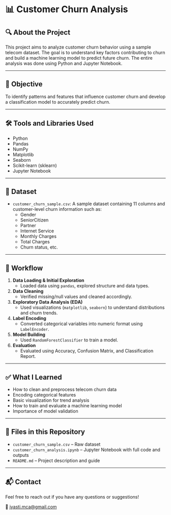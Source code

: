 # 📊 Customer Churn Analysis

## 🔍 About the Project
This project aims to analyze customer churn behavior using a sample telecom dataset. The goal is to understand key factors contributing to churn and build a machine learning model to predict future churn. The entire analysis was done using Python and Jupyter Notebook.

---

## 🎯 Objective
To identify patterns and features that influence customer churn and develop a classification model to accurately predict churn.

---

## 🛠️ Tools and Libraries Used
- Python
- Pandas
- NumPy
- Matplotlib
- Seaborn
- Scikit-learn (sklearn)
- Jupyter Notebook

---

## 📁 Dataset
- `customer_churn_sample.csv`: A sample dataset containing 11 columns and customer-level churn information such as:
  - Gender
  - SeniorCitizen
  - Partner
  - Internet Service
  - Monthly Charges
  - Total Charges
  - Churn status, etc.

---

## 🔄 Workflow

1. **Data Loading & Initial Exploration**
   - Loaded data using `pandas`, explored structure and data types.
2. **Data Cleaning**
   - Verified missing/null values and cleaned accordingly.
3. **Exploratory Data Analysis (EDA)**
   - Used visualizations (`matplotlib`, `seaborn`) to understand distributions and churn trends.
4. **Label Encoding**
   - Converted categorical variables into numeric format using `LabelEncoder`.
5. **Model Building**
   - Used `RandomForestClassifier` to train a model.
6. **Evaluation**
   - Evaluated using Accuracy, Confusion Matrix, and Classification Report.

---

## ✅ What I Learned
- How to clean and preprocess telecom churn data
- Encoding categorical features
- Basic visualization for trend analysis
- How to train and evaluate a machine learning model
- Importance of model validation

---

## 📂 Files in this Repository
- `customer_churn_sample.csv` – Raw dataset
- `customer_churn_analysis.ipynb` – Jupyter Notebook with full code and outputs
- `README.md` – Project description and guide

---

## 📬 Contact
Feel free to reach out if you have any questions or suggestions!

📧 jyasti.mca@gmail.com  
